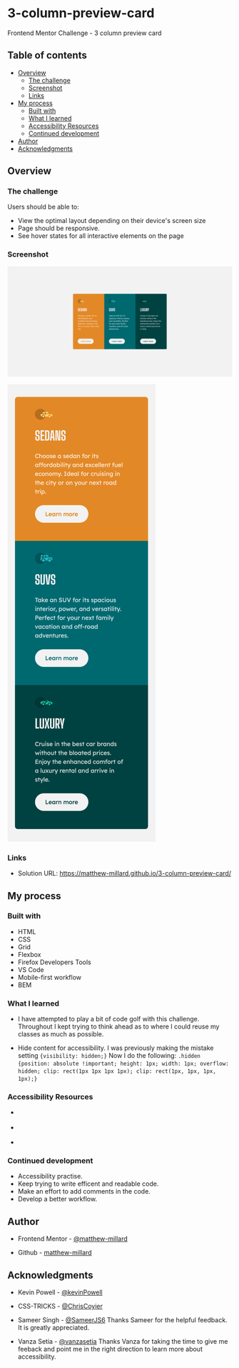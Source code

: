 # 3-column-preview-card

Frontend Mentor Challenge - 3 column preview card

## Table of contents

- [Overview](#overview)
  - [The challenge](#the-challenge)
  - [Screenshot](#screenshot)
  - [Links](#links)
- [My process](#my-process)
  - [Built with](#built-with)
  - [What I learned](#what-i-learned)
  - [Accessibility Resources](#accessibility-resources )
  - [Continued development](#continued-development)
- [Author](#author)
- [Acknowledgments](#acknowledgments)

## Overview

### The challenge

Users should be able to:

- View the optimal layout depending on their device's screen size
- Page should be responsive.
- See hover states for all interactive elements on the page

### Screenshot

![3-column cars preview card](./Screenshots/Desktop-Screenshot-3-Column-Preview-Card.png)

![3-column cars preview card](./Screenshots/Mobile-Screenshot-3-Column-Preview-Card.png.png)

### Links

- Solution URL: https://matthew-millard.github.io/3-column-preview-card/

## My process

### Built with

- HTML
- CSS
- Grid
- Flexbox
- Firefox Developers Tools
- VS Code
- Mobile-first workflow
- BEM

### What I learned

- I have attempted to play a bit of code golf with this challenge. Throughout I kept trying to think ahead as to where I could reuse my classes as much as possible.

- Hide content for accessibility. I was previously making the mistake setting `{visibility: hidden;}` Now I do the following:
  `.hidden {position: absolute !important;
    height: 1px;
    width: 1px;
    overflow: hidden;
    clip: rect(1px 1px 1px 1px);
    clip: rect(1px, 1px, 1px, 1px);}`

### Accessibility Resources 

- [](https://www.a11yproject.com/posts/how-to-hide-content/)

- [](https://snook.ca/archives/html_and_css/hiding-content-for-accessibility)

- [](https://developer.chrome.com/blog/full-accessibility-tree/)

### Continued development

- Accessibility practise.
- Keep trying to write efficent and readable code.
- Make an effort to add comments in the code.
- Develop a better workflow.

## Author

- Frontend Mentor - [@matthew-millard](https://www.frontendmentor.io/profile/matthew-millard)

- Github - [matthew-millard](https://github.com/matthew-millard)

## Acknowledgments

- Kevin Powell - [@kevinPowell](https://www.kevinpowell.co/)

- CSS-TRICKS - [@ChrisCoyier](https://css-tricks.com/logic-in-css-media-queries/)

- Sameer Singh - [@SameerJS6](https://www.frontendmentor.io/profile/SameerJS6) Thanks Sameer for the helpful feedback. It is greatly appreciated.

- Vanza Setia - [@vanzasetia](https://www.frontendmentor.io/profile/vanzasetia) Thanks Vanza for taking the time to give me feeback and point me in the right direction to learn more about accessibility.

